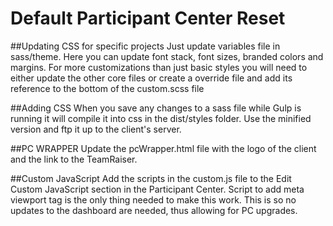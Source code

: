 Default Participant Center Reset
==============================
##Updating CSS for specific projects
Just update variables file in sass/theme. Here you can update font stack, font sizes, branded colors and margins. For more customizations than just basic styles you will need to either update the other core files or create a override file and add its reference to the bottom of the custom.scss file

##Adding CSS
When you save any changes to a sass file while Gulp is running it will compile it into css in the dist/styles folder. Use the minified version and ftp it up to the client's server. 

##PC WRAPPER
Update the pcWrapper.html file with the logo of the client and the link to the TeamRaiser. 

##Custom JavaScript
Add the scripts in the custom.js file to the Edit Custom JavaScript section in the Participant Center. Script to add meta viewport tag is the only thing needed to make this work. This is so no updates to the dashboard are needed, thus allowing for PC upgrades.
